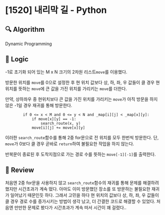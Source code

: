 # [1520] 내리막 길 - Python

## :mag: Algorithm

Dynamic Programming

## :round_pushpin: Logic

-1로 초기화 되어 있는 M x N 크기의 2차원 리스트```move```를 이용했다.

방문한 위치를 ```move```를 0으로 설정한 후 현 위치 값보다 상, 하, 좌, 우 값들이
클 경우 현 위치를 뜻하는 ```move```에 큰 값을 가진 위치를 가리키는 ```move```를 더한다.

만약, 상하좌우 중 현위치보다 큰 값을 가진 위치를 가리키는 ```move```가 아직 방문을 하지 않은 -1일 경우
재귀를 통해 방문한다.
```angular2html
        if 0 <= x < M and 0 <= y < N and _map[i][j] < _map[x][y]:
            if move[x][y] == -1:
                search_route(x, y)
            move[i][j] += move[x][y]
```
이러한 ```search_route```함수를 통해 2중 for문으로 전 위치를 모두 한번씩 방문한다.
단, ```move```가 0보다 클 경우 곧바로 ```return```하여 불필요한 작업을 하지 않는다.

반복문이 종료된 후 도착지점으로 가는 경로 수를 뜻하는 ```move[-1][-1]```를 출력한다. 


## :memo: Review

처음엔 2중 for문을 사용하지 않고 ```search_route```함수의 재귀를 통해 문제를 해결하려 했지만 
시간초과가 계속 떴다. 아마도 이미 방문했던 장소를 또 방문하는 불필요한 재귀가 일어났기 때문인듯 하다.
그래서 고민을 하다 현 위치의 값보다 상, 하, 좌, 우 값들이 클 경우 경로 수를 증가시키는 방법이 생각 났고,
더 간결한 코드로 해결할 수 있었다. 처음엔 만만한 문제로 봤다가 시간초과가 계속 떠서 시간이 꽤 걸렸다..